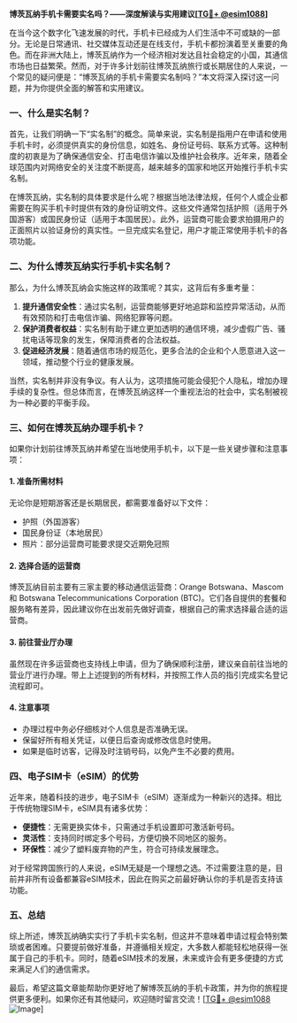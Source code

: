 **博茨瓦纳手机卡需要实名吗？——深度解读与实用建议[[TG💪+ @esim1088](https://t.me/s/esim1088)]**

在当今这个数字化飞速发展的时代，手机卡已经成为人们生活中不可或缺的一部分。无论是日常通讯、社交媒体互动还是在线支付，手机卡都扮演着至关重要的角色。而在非洲大陆上，博茨瓦纳作为一个经济相对发达且社会稳定的小国，其通信市场也日益繁荣。然而，对于许多计划前往博茨瓦纳旅行或长期居住的人来说，一个常见的疑问便是：“博茨瓦纳的手机卡需要实名制吗？”本文将深入探讨这一问题，并为你提供全面的解答和实用建议。

### 一、什么是实名制？

首先，让我们明确一下“实名制”的概念。简单来说，实名制是指用户在申请和使用手机卡时，必须提供真实的身份信息，如姓名、身份证号码、联系方式等。这种制度的初衷是为了确保通信安全、打击电信诈骗以及维护社会秩序。近年来，随着全球范围内对网络安全的关注度不断提高，越来越多的国家和地区开始推行手机卡实名制。

在博茨瓦纳，实名制的具体要求是什么呢？根据当地法律法规，任何个人或企业都需要在购买手机卡时提供有效的身份证明文件。这些文件通常包括护照（适用于外国游客）或国民身份证（适用于本国居民）。此外，运营商可能会要求拍摄用户的正面照片以验证身份的真实性。一旦完成实名登记，用户才能正常使用手机卡的各项功能。

### 二、为什么博茨瓦纳实行手机卡实名制？

那么，为什么博茨瓦纳会实施这样的政策呢？其实，这背后有多重考量：

1. **提升通信安全性**：通过实名制，运营商能够更好地追踪和监控异常活动，从而有效预防和打击电信诈骗、网络犯罪等问题。
2. **保护消费者权益**：实名制有助于建立更加透明的通信环境，减少虚假广告、骚扰电话等现象的发生，保障消费者的合法权益。
3. **促进经济发展**：随着通信市场的规范化，更多合法的企业和个人愿意进入这一领域，推动整个行业的健康发展。

当然，实名制并非没有争议。有人认为，这项措施可能会侵犯个人隐私，增加办理手续的复杂性。但总体而言，在博茨瓦纳这样一个重视法治的社会中，实名制被视为一种必要的平衡手段。

### 三、如何在博茨瓦纳办理手机卡？

如果你计划前往博茨瓦纳并希望在当地使用手机卡，以下是一些关键步骤和注意事项：

#### 1. 准备所需材料

无论你是短期游客还是长期居民，都需要准备好以下文件：
- 护照（外国游客）
- 国民身份证（本地居民）
- 照片：部分运营商可能要求提交近期免冠照

#### 2. 选择合适的运营商

博茨瓦纳目前主要有三家主要的移动通信运营商：Orange Botswana、Mascom 和 Botswana Telecommunications Corporation (BTC)。它们各自提供的套餐和服务略有差异，因此建议你在出发前先做好调查，根据自己的需求选择最合适的运营商。

#### 3. 前往营业厅办理

虽然现在许多运营商也支持线上申请，但为了确保顺利注册，建议亲自前往当地的营业厅进行办理。带上上述提到的所有材料，并按照工作人员的指引完成实名登记流程即可。

#### 4. 注意事项

- 办理过程中务必仔细核对个人信息是否准确无误。
- 保留好所有相关凭证，以便日后查询或修改信息时使用。
- 如果是临时访客，记得及时注销号码，以免产生不必要的费用。

### 四、电子SIM卡（eSIM）的优势

近年来，随着科技的进步，电子SIM卡（eSIM）逐渐成为一种新兴的选择。相比于传统物理SIM卡，eSIM具有诸多优势：
- **便捷性**：无需更换实体卡，只需通过手机设置即可激活新号码。
- **灵活性**：支持同时绑定多个号码，方便切换不同地区的服务。
- **环保性**：减少了塑料废弃物的产生，符合可持续发展理念。

对于经常跨国旅行的人来说，eSIM无疑是一个理想之选。不过需要注意的是，目前并非所有设备都兼容eSIM技术，因此在购买之前最好确认你的手机是否支持该功能。

### 五、总结

综上所述，博茨瓦纳确实实行了手机卡实名制，但这并不意味着申请过程会特别繁琐或者困难。只要提前做好准备，并遵循相关规定，大多数人都能轻松地获得一张属于自己的手机卡。同时，随着eSIM技术的发展，未来或许会有更多便捷的方式来满足人们的通信需求。

最后，希望这篇文章能帮助你更好地了解博茨瓦纳的手机卡政策，并为你的旅程提供更多便利。如果你还有其他疑问，欢迎随时留言交流！[[TG💪+ @esim1088](https://t.me/s/esim1088) ![Image](https://i.postimg.cc/4NQfJmqS/Snipaste-2025-05-13-00-14-12.png)]
